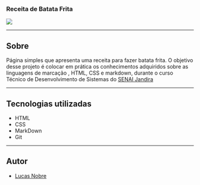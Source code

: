 ### Receita de Batata Frita

![](./Captura%20de%20Tela%202024-09-06%20%C3%A0s%2011.12.45.png)

---

## Sobre 
Página simples que apresenta uma receita para fazer batata frita. O objetivo desse projeto é colocar em prática os conhecimentos adquiridos sobre as linguagens de marcação , HTML, CSS e markdown, durante o curso Técnico de Desenvolvimento de Sistemas do [SENAI Jandira](https://sp.senai.br/unidade/jandira/)

---
## Tecnologias utilizadas
- HTML
- CSS
- MarkDown
- Git

---
## Autor

- [Lucas Nobre](https://www.linkedin.com/in/lucas-nobre-01941b327/)